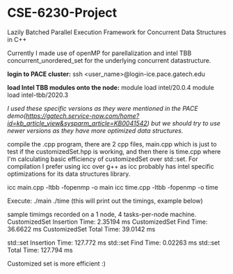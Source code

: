 # CSE-6230-Project
Lazily Batched Parallel Execution Framework for Concurrent Data Structures in C++

Currently I made use of openMP for parellalization and intel TBB concurrent_unordered_set for the underlying concurrent datastructure. 

**login to PACE cluster:**
  ssh <user_name>@login-ice.pace.gatech.edu
  
**load Intel TBB modules onto the node:**
  module load intel/20.0.4
  module load intel-tbb/2020.3

_I used these specific versions as they were mentioned in the PACE demo(https://gatech.service-now.com/home?id=kb_article_view&sysparm_article=KB0041542) but we should try to use newer versions as they have more optimized data structures._

compile the .cpp program, there are 2 cpp files, main.cpp which is just to test if the customizedSet.hpp is working, and then there is time.cpp where I'm calculating basic efficiency of customizedSet over std::set. For compilation I prefer using icc over g++ as icc probably has intel specific optimizations for its data structures library.

icc main.cpp -ltbb -fopenmp -o main
icc time.cpp -ltbb -fopenmp -o time

Execute:
./main
./time (this will print out the timings, example below)

sample timimgs recorded on a 1 node, 4 tasks-per-node machine.
CustomizedSet Insertion Time: 2.35194 ms
CustomizedSet Find Time: 36.6622 ms
CustomizedSet Total Time: 39.0142 ms

std::set Insertion Time: 127.772 ms
std::set Find Time: 0.02263 ms
std::set Total Time: 127.794 ms

Customized set is more efficient :)

